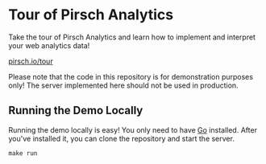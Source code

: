 # Tour of Pirsch Analytics

Take the tour of Pirsch Analytics and learn how to implement and interpret your web analytics data!

[pirsch.io/tour](https://pirsch.io/tour)

Please note that the code in this repository is for demonstration purposes only! The server implemented here should not be used in production.

## Running the Demo Locally

Running the demo locally is easy! You only need to have [Go](https://go.dev) installed. After you've installed it, you can clone the repository and start the server.

```
make run
```
